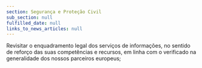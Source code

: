 ```yaml
---
section: Segurança e Proteção Civil
sub_section: null
fulfilled_date: null
links_to_news_articles: null
---
```


Revisitar o enquadramento legal dos serviços de informações, no sentido de reforço das suas competências e recursos, em linha com o verificado na generalidade dos nossos parceiros europeus;